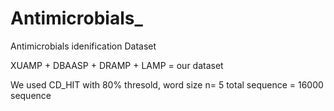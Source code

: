 # Antimicrobials_
Antimicrobials idenification Dataset

XUAMP + DBAASP + DRAMP + LAMP = our dataset 

We used CD_HIT with 80% thresold, word size n= 5
total sequence = 16000 sequence 
